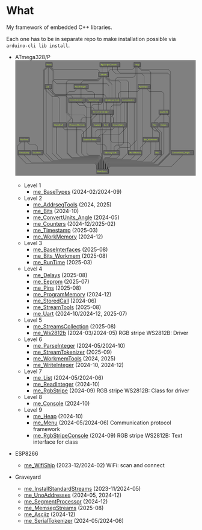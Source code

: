 # What

My framework of embedded C++ libraries.

Each one has to be in separate repo to make installation possible
via `arduino-cli lib install`.

* ATmega328/P
  ![Dependency graph][Dependency graph]
  * Level 1
    * [me_BaseTypes][me_BaseTypes] (2024-02/2024-09)
  * Level 2
    * [me_AddrsegTools][me_AddrsegTools] (2024, 2025)
    * [me_Bits][me_Bits] (2024-10)
    * [me_ConvertUnits_Angle][me_ConvertUnits_Angle] (2024-05)
    * [me_Counters][me_Counters] (2024-12/2025-02)
    * [me_Timestamp][me_Timestamp] (2025-03)
    * [me_WorkMemory][me_WorkMemory] (2024-12)
  * Level 3
    * [me_BaseInterfaces][me_BaseInterfaces] (2025-08)
    * [me_Bits_Workmem][me_Bits_Workmem] (2025-08)
    * [me_RunTime][me_RunTime] (2025-03)
  * Level 4
    * [me_Delays][me_Delays] (2025-08)
    * [me_Eeprom][me_Eeprom] (2025-07)
    * [me_Pins][me_Pins] (2025-08)
    * [me_ProgramMemory][me_ProgramMemory] (2024-12)
    * [me_StoredCall][me_StoredCall] (2024-06)
    * [me_StreamTools][me_StreamTools] (2025-08)
    * [me_Uart][me_Uart] (2024-10/2024-12, 2025-07)
  * Level 5
    * [me_StreamsCollection][me_StreamsCollection] (2025-08)
    * [me_Ws2812b][me_Ws2812b] (2024-03/2024-05) RGB stripe WS2812B: Driver
  * Level 6
    * [me_ParseInteger][me_ParseInteger] (2024-05/2024-10)
    * [me_StreamTokenizer][me_StreamTokenizer] (2025-09)
    * [me_WorkmemTools][me_WorkmemTools] (2024, 2025)
    * [me_WriteInteger][me_WriteInteger] (2024-10, 2024-12)
  * Level 7
    * [me_List][me_List] (2024-05/2024-06)
    * [me_ReadInteger][me_ReadInteger] (2024-10)
    * [me_RgbStripe][me_RgbStripe] (2024-09) RGB stripe WS2812B: Class for driver
  * Level 8
    * [me_Console][me_Console] (2024-10)
  * Level 9
    * [me_Heap][me_Heap] (2024-10)
    * [me_Menu][me_Menu] (2024-05/2024-06) Communication protocol framework
    * [me_RgbStripeConsole][me_RgbStripeConsole] (2024-09) RGB stripe WS2812B: Text interface for class

* ESP8266
  * [me_WifiShip][me_WifiShip] (2023-12/2024-02) WiFi: scan and connect

* Graveyard
  * [me_InstallStandardStreams][me_InstallStandardStreams] (2023-11/2024-05)
  * [me_UnoAddresses][me_UnoAddresses] (2024-05, 2024-12)
  * [me_SegmentProcessor][me_SegmentProcessor] (2024-12)
  * [me_MemsegStreams][me_MemsegStreams] (2025-08)
  * [me_Asciiz][me_Asciiz] (2024-12)
  * [me_SerialTokenizer][me_SerialTokenizer] (2024-05/2024-06)

[Dependency graph]: https://raw.githubusercontent.com/martin-eden/Embedded_Crafts/master/Parts/My%20AVR%20framework.svg

[me_BaseTypes]: https://github.com/martin-eden/Embedded-me_BaseTypes

[me_AddrsegTools]: https://github.com/martin-eden/Embedded-me_AddrsegTools
[me_Bits]: https://github.com/martin-eden/Embedded-me_Bits
[me_ConvertUnits_Angle]: https://github.com/martin-eden/Embedded-me_ConvertUnits_Angle
[me_Counters]: https://github.com/martin-eden/Embedded-me_Counters
[me_Timestamp]: https://github.com/martin-eden/Embedded-me_Timestamp
[me_WorkMemory]: https://github.com/martin-eden/Embedded-me_WorkMemory

[me_BaseInterfaces]: https://github.com/martin-eden/Embedded-me_BaseInterfaces
[me_Bits_Workmem]: https://github.com/martin-eden/Embedded-me_Bits_Workmem
[me_RunTime]: https://github.com/martin-eden/Embedded-me_RunTime

[me_Delays]: https://github.com/martin-eden/Embedded-me_Delays
[me_Eeprom]: https://github.com/martin-eden/Embedded-me_Eeprom
[me_Pins]: https://github.com/martin-eden/Embedded-me_Pins
[me_ProgramMemory]: https://github.com/martin-eden/Embedded-me_ProgramMemory
[me_StoredCall]: https://github.com/martin-eden/Embedded-me_StoredCall
[me_StreamTools]: https://github.com/martin-eden/Embedded-me_StreamTools
[me_Uart]: https://github.com/martin-eden/Embedded-me_Uart

[me_StreamsCollection]: https://github.com/martin-eden/Embedded-me_StreamsCollection
[me_Ws2812b]: https://github.com/martin-eden/Embedded-me_Ws2812b

[me_ParseInteger]: https://github.com/martin-eden/Embedded-me_ParseInteger
[me_StreamTokenizer]: https://github.com/martin-eden/Embedded-me_StreamTokenizer
[me_WorkmemTools]: https://github.com/martin-eden/Embedded-me_WorkmemTools
[me_WriteInteger]: https://github.com/martin-eden/Embedded-me_WriteInteger

[me_List]: https://github.com/martin-eden/Embedded-me_List
[me_ReadInteger]: https://github.com/martin-eden/Embedded-me_ReadInteger
[me_RgbStripe]: https://github.com/martin-eden/Embedded-me_RgbStripe

[me_Console]: https://github.com/martin-eden/Embedded-me_Console

[me_Heap]: https://github.com/martin-eden/Embedded-me_Heap
[me_Menu]: https://github.com/martin-eden/Embedded-me_Menu
[me_RgbStripeConsole]: https://github.com/martin-eden/Embedded-me_RgbStripeConsole

[me_WifiShip]: https://github.com/martin-eden/Embedded-me_WifiShip

[me_InstallStandardStreams]: https://github.com/martin-eden/Embedded-me_InstallStandardStreams
[me_UnoAddresses]: https://github.com/martin-eden/Embedded-me_UnoAddresses
[me_SegmentProcessor]: https://github.com/martin-eden/Embedded-me_SegmentProcessor
[me_MemsegStreams]: https://github.com/martin-eden/Embedded-me_MemsegStreams
[me_Asciiz]: https://github.com/martin-eden/Embedded-me_Asciiz
[me_SerialTokenizer]: https://github.com/martin-eden/Embedded-me_SerialTokenizer
